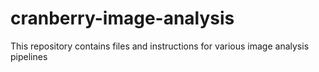 # cranberry-image-analysis
This repository contains files and instructions for various image analysis pipelines
